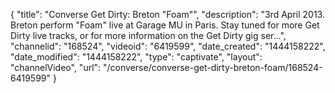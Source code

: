 {
    "title": "Converse Get Dirty: Breton \"Foam\"",
    "description": "3rd April 2013. Breton perform \"Foam\" live at Garage MU in Paris. Stay tuned for more Get Dirty live tracks, or for more information on the Get Dirty gig ser...",
    "channelid": "168524",
    "videoid": "6419599",
    "date_created": "1444158222",
    "date_modified": "1444158222",
    "type": "captivate",
    "layout": "channelVideo",
    "url": "\/converse\/converse-get-dirty-breton-foam\/168524-6419599"
}